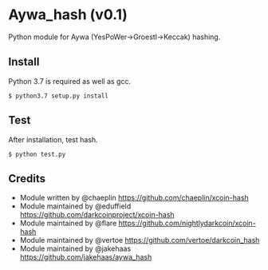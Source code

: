Aywa_hash (v0.1)
===========================

Python module for Aywa (YesPoWer->Groestl->Keccak) hashing.


Install
-------

Python 3.7 is required as well as gcc.

    $ python3.7 setup.py install


Test
-------

After installation, test hash.

    $ python test.py

Credits
-------

* Module written by @chaeplin https://github.com/chaeplin/xcoin-hash
* Module maintained by @eduffield https://github.com/darkcoinproject/xcoin-hash
* Module maintained by @flare https://github.com/nightlydarkcoin/xcoin-hash
* Module maintained by @vertoe https://github.com/vertoe/darkcoin_hash
* Module maintained by @jakehaas https://github.com/jakehaas/aywa_hash

